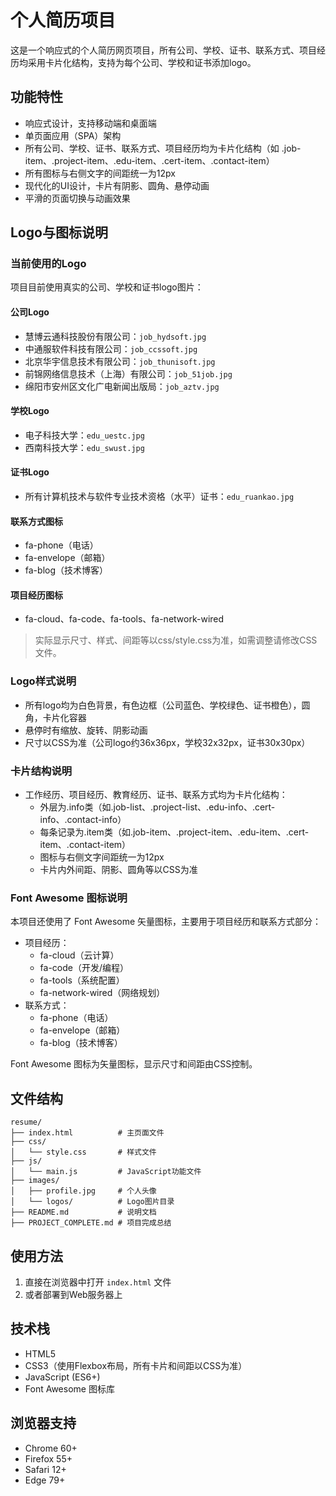 # 个人简历项目

这是一个响应式的个人简历网页项目，所有公司、学校、证书、联系方式、项目经历均采用卡片化结构，支持为每个公司、学校和证书添加logo。

## 功能特性

- 响应式设计，支持移动端和桌面端
- 单页面应用（SPA）架构
- 所有公司、学校、证书、联系方式、项目经历均为卡片化结构（如 .job-item、.project-item、.edu-item、.cert-item、.contact-item）
- 所有图标与右侧文字的间距统一为12px
- 现代化的UI设计，卡片有阴影、圆角、悬停动画
- 平滑的页面切换与动画效果

## Logo与图标说明

### 当前使用的Logo

项目目前使用真实的公司、学校和证书logo图片：

#### 公司Logo
- 慧博云通科技股份有限公司：`job_hydsoft.jpg`
- 中通服软件科技有限公司：`job_ccssoft.jpg`
- 北京华宇信息技术有限公司：`job_thunisoft.jpg`
- 前锦网络信息技术（上海）有限公司：`job_51job.jpg`
- 绵阳市安州区文化广电新闻出版局：`job_aztv.jpg`

#### 学校Logo
- 电子科技大学：`edu_uestc.jpg`
- 西南科技大学：`edu_swust.jpg`

#### 证书Logo
- 所有计算机技术与软件专业技术资格（水平）证书：`edu_ruankao.jpg`

#### 联系方式图标
- fa-phone（电话）
- fa-envelope（邮箱）
- fa-blog（技术博客）

#### 项目经历图标
- fa-cloud、fa-code、fa-tools、fa-network-wired

> 实际显示尺寸、样式、间距等以css/style.css为准，如需调整请修改CSS文件。

### Logo样式说明

- 所有logo均为白色背景，有色边框（公司蓝色、学校绿色、证书橙色），圆角，卡片化容器
- 悬停时有缩放、旋转、阴影动画
- 尺寸以CSS为准（公司logo约36x36px，学校32x32px，证书30x30px）

### 卡片结构说明

- 工作经历、项目经历、教育经历、证书、联系方式均为卡片化结构：
  - 外层为.info类（如.job-list、.project-list、.edu-info、.cert-info、.contact-info）
  - 每条记录为.item类（如.job-item、.project-item、.edu-item、.cert-item、.contact-item）
  - 图标与右侧文字间距统一为12px
  - 卡片内外间距、阴影、圆角等以CSS为准

### Font Awesome 图标说明

本项目还使用了 Font Awesome 矢量图标，主要用于项目经历和联系方式部分：

- 项目经历：
  - fa-cloud（云计算）
  - fa-code（开发/编程）
  - fa-tools（系统配置）
  - fa-network-wired（网络规划）
- 联系方式：
  - fa-phone（电话）
  - fa-envelope（邮箱）
  - fa-blog（技术博客）

Font Awesome 图标为矢量图标，显示尺寸和间距由CSS控制。

## 文件结构

```
resume/
├── index.html          # 主页面文件
├── css/
│   └── style.css       # 样式文件
├── js/
│   └── main.js         # JavaScript功能文件
├── images/
│   ├── profile.jpg     # 个人头像
│   └── logos/          # Logo图片目录
├── README.md           # 说明文档
├── PROJECT_COMPLETE.md # 项目完成总结
```

## 使用方法

1. 直接在浏览器中打开 `index.html` 文件
2. 或者部署到Web服务器上

## 技术栈

- HTML5
- CSS3（使用Flexbox布局，所有卡片和间距以CSS为准）
- JavaScript (ES6+)
- Font Awesome 图标库

## 浏览器支持

- Chrome 60+
- Firefox 55+
- Safari 12+
- Edge 79+ 